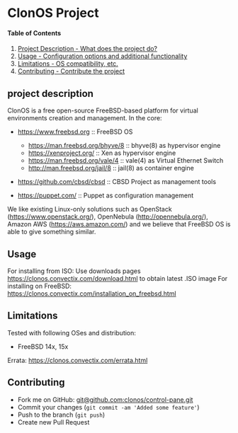 # ClonOS Project

#### Table of Contents

1. [Project Description - What does the project do?](#project-description)
2. [Usage - Configuration options and additional functionality](#usage)
3. [Limitations - OS compatibility, etc.](#limitations)
4. [Contributing - Contribute the project](#contributing)

## project description

ClonOS is a free open-source FreeBSD-based platform for virtual environments creation and management. In the core:

- https://www.freebsd.org :: FreeBSD OS
  + https://man.freebsd.org/bhyve/8 :: bhyve(8) as hypervisor engine
  + https://xenproject.org/ :: Xen as hypervisor engine
  + https://man.freebsd.org/vale/4 :: vale(4) as Virtual Ethernet Switch
  + http://man.freebsd.org/jail/8 :: jail(8) as container engine

- https://github.com/cbsd/cbsd :: CBSD Project as management tools

- https://puppet.com/ :: Puppet as configuration management

We like existing Linux-only solutions such as OpenStack (https://www.openstack.org/), OpenNebula (http://opennebula.org/), Amazon AWS (https://aws.amazon.com/) and we believe that FreeBSD OS is able to give something similar.

## Usage

For installing from ISO: Use downloads pages https://clonos.convectix.com/download.html to obtain latest .ISO image
For installing on FreeBSD: https://clonos.convectix.com/installation_on_freebsd.html

## Limitations

Tested with following OSes and distribution:

- FreeBSD 14x, 15x

Errata: https://clonos.convectix.com/errata.html

## Contributing

* Fork me on GitHub: [git@github.com:clonos/control-pane.git](git@github.com:clonos/control-pane.git)
* Commit your changes (`git commit -am 'Added some feature'`)
* Push to the branch (`git push`)
* Create new Pull Request
